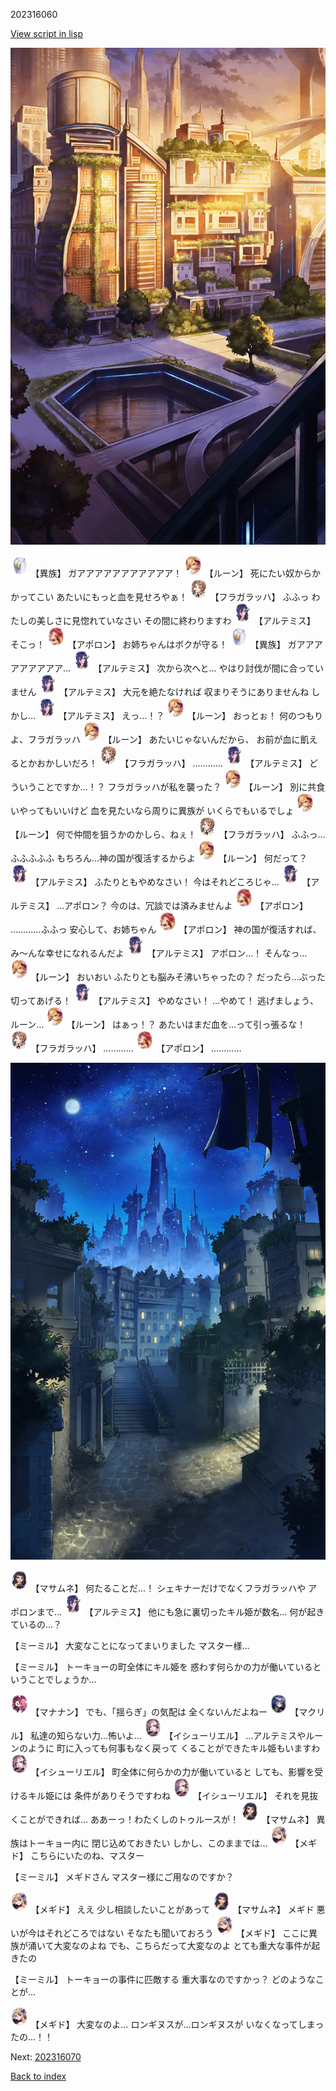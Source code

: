 202316060

[View script in lisp](../scripts/202316060.txt)

![in_city_evening.png](../images/backgrounds/in_city_evening.png)

<img src="../images/units/810004.png" alt="810004.png" height="34"/>
【異族】
ガアアアアアアアアアアア！

<img src="../images/units/300531.png" alt="300531.png" height="34"/>
【ルーン】
死にたい奴からかかってこい
あたいにもっと血を見せろやぁ！

<img src="../images/units/101011.png" alt="101011.png" height="34"/>
【フラガラッハ】
ふふっ
わたしの美しさに見惚れていなさい
その間に終わりますわ

<img src="../images/units/400131.png" alt="400131.png" height="34"/>
【アルテミス】
そこっ！

<img src="../images/units/400331.png" alt="400331.png" height="34"/>
【アポロン】
お姉ちゃんはボクが守る！

<img src="../images/units/810004.png" alt="810004.png" height="34"/>
【異族】
ガアアアアアアアアア…

<img src="../images/units/400131.png" alt="400131.png" height="34"/>
【アルテミス】
次から次へと…
やはり討伐が間に合っていません

<img src="../images/units/400131.png" alt="400131.png" height="34"/>
【アルテミス】
大元を絶たなければ
収まりそうにありませんね
しかし…

<img src="../images/units/400131.png" alt="400131.png" height="34"/>
【アルテミス】
えっ…！？

<img src="../images/units/300531.png" alt="300531.png" height="34"/>
【ルーン】
おっとぉ！
何のつもりよ、フラガラッハ

<img src="../images/units/300531.png" alt="300531.png" height="34"/>
【ルーン】
あたいじゃないんだから、
お前が血に飢えるとかおかしいだろ！

<img src="../images/units/101011.png" alt="101011.png" height="34"/>
【フラガラッハ】
…………

<img src="../images/units/400131.png" alt="400131.png" height="34"/>
【アルテミス】
どういうことですか…！？
フラガラッハが私を襲った？

<img src="../images/units/300531.png" alt="300531.png" height="34"/>
【ルーン】
別に共食いやってもいいけど
血を見たいなら周りに異族が
いくらでもいるでしょ

<img src="../images/units/300531.png" alt="300531.png" height="34"/>
【ルーン】
何で仲間を狙うかのかしら、ねぇ！

<img src="../images/units/101011.png" alt="101011.png" height="34"/>
【フラガラッハ】
ふふっ…ふふふふふ
もちろん…神の国が復活するからよ

<img src="../images/units/300531.png" alt="300531.png" height="34"/>
【ルーン】
何だって？

<img src="../images/units/400131.png" alt="400131.png" height="34"/>
【アルテミス】
ふたりともやめなさい！
今はそれどころじゃ…

<img src="../images/units/400131.png" alt="400131.png" height="34"/>
【アルテミス】
…アポロン？
今のは、冗談では済みませんよ

<img src="../images/units/400331.png" alt="400331.png" height="34"/>
【アポロン】
…………ふふっ
安心して、お姉ちゃん

<img src="../images/units/400331.png" alt="400331.png" height="34"/>
【アポロン】
神の国が復活すれば、
み～んな幸せになれるんだよ

<img src="../images/units/400131.png" alt="400131.png" height="34"/>
【アルテミス】
アポロン…！
そんなっ…

<img src="../images/units/300531.png" alt="300531.png" height="34"/>
【ルーン】
おいおい
ふたりとも脳みそ沸いちゃったの？
だったら…ぶった切ってあげる！

<img src="../images/units/400131.png" alt="400131.png" height="34"/>
【アルテミス】
やめなさい！
…やめて！
逃げましょう、ルーン…

<img src="../images/units/300531.png" alt="300531.png" height="34"/>
【ルーン】
はぁっ！？
あたいはまだ血を…って引っ張るな！

<img src="../images/units/101011.png" alt="101011.png" height="34"/>
【フラガラッハ】
…………

<img src="../images/units/400331.png" alt="400331.png" height="34"/>
【アポロン】
…………

![in_downtown_night.png](../images/backgrounds/in_downtown_night.png)

<img src="../images/units/100111.png" alt="100111.png" height="34"/>
【マサムネ】
何たることだ…！
シェキナーだけでなくフラガラッハや
アポロンまで…

<img src="../images/units/400131.png" alt="400131.png" height="34"/>
【アルテミス】
他にも急に裏切ったキル姫が数名…
何が起きているの…？

【ミーミル】
大変なことになってまいりました
マスター様…

【ミーミル】
トーキョーの町全体にキル姫を
惑わす何らかの力が働いていると
いうことでしょうか…

<img src="../images/units/6504011.png" alt="6504011.png" height="34"/>
【マナナン】
でも、「揺らぎ」の気配は
全くないんだよねー

<img src="../images/units/6603811.png" alt="6603811.png" height="34"/>
【マクリル】
私達の知らない力…怖いよ…

<img src="../images/units/6301411.png" alt="6301411.png" height="34"/>
【イシューリエル】
…アルテミスやルーンのように
町に入っても何事もなく戻って
くることができたキル姫もいますわ

<img src="../images/units/6301411.png" alt="6301411.png" height="34"/>
【イシューリエル】
町全体に何らかの力が働いていると
しても、影響を受けるキル姫には
条件がありそうですわね

<img src="../images/units/6301411.png" alt="6301411.png" height="34"/>
【イシューリエル】
それを見抜くことができれば…
ああーっ！わたくしのトゥルースが！

<img src="../images/units/100111.png" alt="100111.png" height="34"/>
【マサムネ】
異族はトーキョー内に
閉じ込めておきたい
しかし、このままでは…

<img src="../images/units/500611.png" alt="500611.png" height="34"/>
【メギド】
こちらにいたのね、マスター

【ミーミル】
メギドさん
マスター様にご用なのですか？

<img src="../images/units/500611.png" alt="500611.png" height="34"/>
【メギド】
ええ
少し相談したいことがあって

<img src="../images/units/100111.png" alt="100111.png" height="34"/>
【マサムネ】
メギド
悪いが今はそれどころではない
そなたも聞いておろう

<img src="../images/units/500611.png" alt="500611.png" height="34"/>
【メギド】
ここに異族が涌いて大変なのよね
でも、こちらだって大変なのよ
とても重大な事件が起きたの

【ミーミル】
トーキョーの事件に匹敵する
重大事なのですかっ？
どのようなことが…

<img src="../images/units/500611.png" alt="500611.png" height="34"/>
【メギド】
大変なのよ…
ロンギヌスが…ロンギヌスが
いなくなってしまったの…！！


Next: [202316070](202316070.md)

[Back to index](index.md)
